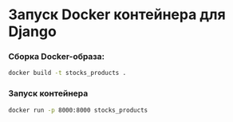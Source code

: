 # Запуск Docker контейнера для Django

### Сборка Docker-образа:
```bash
docker build -t stocks_products .
```

### Запуск контейнера
```bash
docker run -p 8000:8000 stocks_products
```